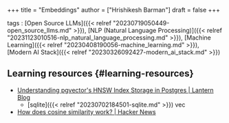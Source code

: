 +++
title = "Embeddings"
author = ["Hrishikesh Barman"]
draft = false
+++

tags
: [Open Source LLMs]({{< relref "20230719050449-open_source_llms.md" >}}), [NLP (Natural Language Processing)]({{< relref "20231123010516-nlp_natural_language_processing.md" >}}), [Machine Learning]({{< relref "20230408190056-machine_learning.md" >}}), [Modern AI Stack]({{< relref "20230326092427-modern_ai_stack.md" >}})


## Learning resources {#learning-resources}

-   [Understanding pgvector's HNSW Index Storage in Postgres | Lantern Blog](https://lantern.dev/blog/pgvector-storage)
    -   [sqlite]({{< relref "20230702184501-sqlite.md" >}}) vec
-   [How does cosine similarity work? | Hacker News](https://news.ycombinator.com/item?id=41444590)
